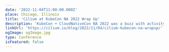 ```yaml
---
date: '2022-11-04T11:00:00.000Z'
place: Chicago, Illinois
title: 'Cilium at KubeCon NA 2022 Wrap Up'
description: 'KubeCon + CloudNativeCon NA 2022 was a buzz with activity around Cilium.'
linkUrl: 'https://cilium.io/blog/2022/11/04/cilium-kubecon-na-wrapup/'
ogImage: ogImage.jpg
type: Сonference
isFeatured: false
---
```

